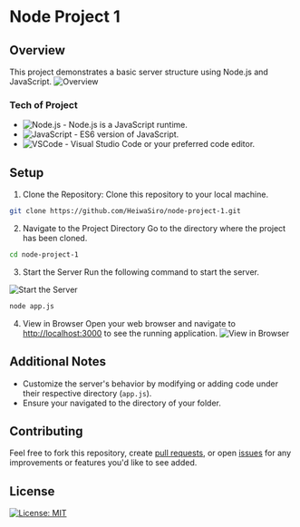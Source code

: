 # Node Project 1
## Overview
This project demonstrates a basic server structure using Node.js and JavaScript.
![Overview](https://i.ibb.co/G9nkkgz/Screenshot-2024-07-02-192022.png)
### Tech of Project
- ![Node.js](https://img.shields.io/badge/Node.js-v22.3.0-green) - Node.js is a JavaScript runtime.
- ![JavaScript](https://img.shields.io/badge/JavaScript-ES6-yellow) - ES6 version of JavaScript.
- ![VSCode](https://img.shields.io/badge/VSCode-Recommended-lightgrey) - Visual Studio Code or your preferred code editor.
## Setup
1. Clone the Repository: Clone this repository to your local machine.
```bash
git clone https://github.com/HeiwaSiro/node-project-1.git
```
2. Navigate to the Project Directory
Go to the directory where the project has been cloned.
```bash
cd node-project-1
```
3. Start the Server
Run the following command to start the server.

![Start the Server](https://i.ibb.co/v3zz4xW/Screenshot-2024-07-02-191321.png)
```bash
node app.js
```
4. View in Browser
Open your web browser and navigate to [http://localhost:3000](http://127.0.0.1:3000/) to see the running application.
![View in Browser](https://i.ibb.co/BBshjyX/Screenshot-2024-07-02-191356.png)
## Additional Notes
- Customize the server's behavior by modifying or adding code under their respective directory (`app.js`).
- Ensure your navigated to the directory of your folder.
## Contributing
Feel free to fork this repository, create [pull requests](https://github.com/HeiwaSiro/node-project-1/pulls), or open [issues](https://github.com/HeiwaSiro/node-project-1/issues) for any improvements or features you'd like to see added.
## License
[![License: MIT](https://img.shields.io/badge/License-MIT-yellow.svg)](https://opensource.org/licenses/MIT)
